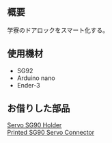 ## 概要
学寮のドアロックをスマート化する。
## 使用機材
- SG92
- Arduino nano
- Ender-3
## お借りした部品
[Servo SG90 Holder](https://www.youmagine.com/designs/servo-sg90-holder)  
[Printed SG90 Servo Connector](https://www.thingiverse.com/thing:1828203)
